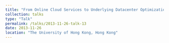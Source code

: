 ```yaml
---
title: "From Online Cloud Services to Underlying Datacenter Optimization: A Top-Down Approach"
collection: talks
type: "Talk"
permalink: /talks/2013-11-26-talk-13
date: 2013-11-26
location: "The University of Hong Kong, Hong Kong"
---
```


